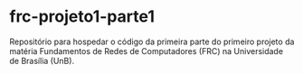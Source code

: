 # frc-projeto1-parte1
Repositório para hospedar o código da primeira parte do primeiro projeto da matéria Fundamentos de Redes de Computadores (FRC) na Universidade de Brasília (UnB).
